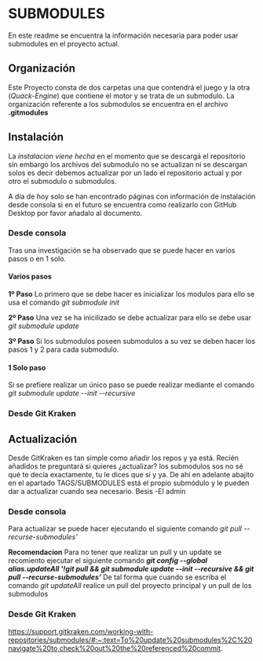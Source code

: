 # SUBMODULES

En este readme se encuentra la información necesaria para poder usar submodules en el proyecto actual.

## Organización

Este Proyecto consta de dos carpetas una que contendrá el juego y la otra (*Quack-Engine*) que contiene el motor y se trata de un submodulo.
La organización referente a los submodulos se encuentra en el archivo **.gitmodules**

## Instalación

La *instalacion viene hecha* en el momento que se descargá el repositorio sin embargo los archivos del submodulo no se actualizan ni se descargan solos es decir debemos actualizar por un lado el repositorio actual y por otro el submodulo o submodulos.

A día de hoy solo se han encontrado páginas con información de instalación desde consola si en el futuro se encuentra como realizarlo con GitHub Desktop por favor añadalo al documento.

### Desde consola

Tras una investigación se ha observado que se puede hacer en varios pasos o en 1 solo.
#### Varios pasos

**1º Paso** Lo primero que se debe hacer es inicializar los modulos para ello se usa el comando *git submodule init*

**2º Paso** Una vez se ha inicilizado se debe actualizar para ello se debe usar *git submodule update*

**3º Paso** Si los submodulos poseen submodulos a su vez se deben hacer los pasos 1 y 2 para cada submodulo.

#### 1 Solo paso

Si se prefiere realizar un único paso se puede realizar mediante el comando *git submodule update --init --recursive* 

### Desde Git Kraken

## Actualización
Desde GitKraken es tan simple como añadir los repos y ya está. Recién añadidos te preguntará si quieres ¿actualizar? los submodulos sos no sé qué te decía exactamente, tu le dices que sí y ya. De ahí en adelante abajito en el apartado TAGS/SUBMODULES está el propio submódulo y le pueden dar a actualizar cuando sea necesario.
Besis
-El admin
### Desde consola

Para actualizar se puede hacer ejecutando el siguiente comando *git pull --recurse-submodules'*

**Recomendacion**
Para no tener que realizar un pull y un update se recomiento ejecutar el siguiente comando ***git config --global alias.updateAll '!git pull && git submodule update --init --recursive && git pull --recurse-submodules'***
De tal forma que cuando se escriba el comando *git updateAll* realice un pull del proyecto principal y un pull de los submodulos


### Desde Git Kraken

https://support.gitkraken.com/working-with-repositories/submodules/#:~:text=To%20update%20submodules%2C%20navigate%20to,check%20out%20the%20referenced%20commit.
